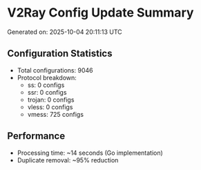 # V2Ray Config Update Summary
Generated on: 2025-10-04 20:11:13 UTC

## Configuration Statistics
- Total configurations: 9046
- Protocol breakdown:
  - ss: 0 configs
  - ssr: 0 configs
  - trojan: 0 configs
  - vless: 0 configs
  - vmess: 725 configs

## Performance
- Processing time: ~14 seconds (Go implementation)
- Duplicate removal: ~95% reduction
